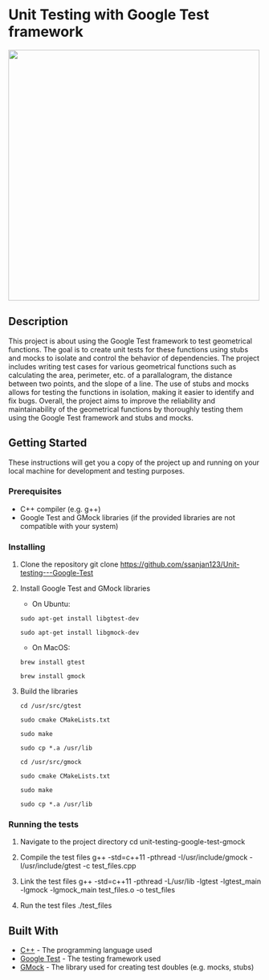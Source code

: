 # Unit Testing with Google Test framework

<img src="https://user-images.githubusercontent.com/84153519/213343493-141648ee-dd5e-45e4-ae7f-b54108c87424.png" width="500" height="500">

## Description
This project is about using the Google Test framework to test geometrical functions. The goal is to create unit tests for these functions using stubs and mocks to isolate and control the behavior of dependencies. The project includes writing test cases for various geometrical functions such as calculating the area, perimeter, etc. of a parallalogram, the distance between two points, and the slope of a line. The use of stubs and mocks allows for testing the functions in isolation, making it easier to identify and fix bugs. Overall, the project aims to improve the reliability and maintainability of the geometrical functions by thoroughly testing them using the Google Test framework and stubs and mocks.

## Getting Started

These instructions will get you a copy of the project up and running on your local machine for development and testing purposes.

### Prerequisites

- C++ compiler (e.g. g++)
- Google Test and GMock libraries (if the provided libraries are not compatible with your system)

### Installing

1. Clone the repository
git clone https://github.com/ssanjan123/Unit-testing---Google-Test


2. Install Google Test and GMock libraries
    - On Ubuntu:
    ```
    sudo apt-get install libgtest-dev
    ```
    ```
    sudo apt-get install libgmock-dev
    ```
    - On MacOS: 
    ```
    brew install gtest
    ```
    ```
    brew install gmock
    ```
3. Build the libraries 
    ```
    cd /usr/src/gtest
    ```
    ```
    sudo cmake CMakeLists.txt
    ```
    ```
    sudo make
    ```
    ```
    sudo cp *.a /usr/lib
    ```
    ```
    cd /usr/src/gmock
    ```
    ```
    sudo cmake CMakeLists.txt
    ```
    ```
    sudo make
    ```
    ```
    sudo cp *.a /usr/lib
    ```

### Running the tests

1. Navigate to the project directory
cd unit-testing-google-test-gmock



2. Compile the test files
g++ -std=c++11 -pthread -I/usr/include/gmock -I/usr/include/gtest -c test_files.cpp


3. Link the test files 
g++ -std=c++11 -pthread -L/usr/lib -lgtest -lgtest_main -lgmock -lgmock_main test_files.o -o test_files

4. Run the test files 
./test_files



## Built With

* [C++](https://en.wikipedia.org/wiki/C%2B%2B) - The programming language used
* [Google Test](https://github.com/google/googletest) - The testing framework used
* [GMock](https://github.com/google/googletest/tree/master/googlemock) - The library used for creating test doubles (e.g. mocks, stubs)


